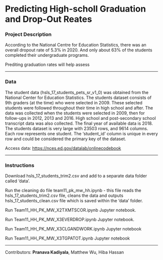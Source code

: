 # Predicting High-scholl Graduation and Drop-Out Reates

### Project Description

According to the National Centre for Education Statistics, there was an overall dropout rate of 5.3% in 2020. And only about 63% of the students completed their undergraduate programs. 

Prediting graduation rates will help assess 

---

### Data

The student data (hsls_17_students_pets_sr_v1_0) was obtained from the National Center for Education Statistics. The students dataset consists of 9th graders (at the time) who were selected in 2009. These selected students were followed throughout their time in high school and after. The data was collected when the students were selected in 2009, then for follow-ups in 2012, 2013 and 2016. High school and post-secondary school transcript data was also collected. The final year of available data is 2018. The students dataset is very large with 23503 rows, and 9614 columns. Each row represents one student. The ‘student_id’ column is unique in every row and could be considered the primary key of the dataset.

Access data: https://nces.ed.gov/datalab/onlinecodebook

---

### Instructions

Download hsls_17_students_trim2.csv and add to a separate data folder called ‘data’.

Run the cleaning do file team11_pk_mw_hh.ipynb - this file reads the hsls_17_students_trim2.csv file, cleans the data and outputs hsls_17_students_clean.csv file which is saved within the ‘data’ folder.

Run Team11_HH_PK_MW_X2TXMTSCOR.ipynb Jupyter notebook.

Run Team11_HH_PK_MW_X3EVERDROP.ipynb Jupyter notebook.

Run Team11_HH_PK_MW_X3CLGANDWORK.ipynb Jupyter notebook

Run Team11_HH_PK_MW_X3TGPATOT.ipynb Jupyter notebook

---

Contributors: **Pranava Kadiyala**, Matthew Wu, Hiba Hassan

